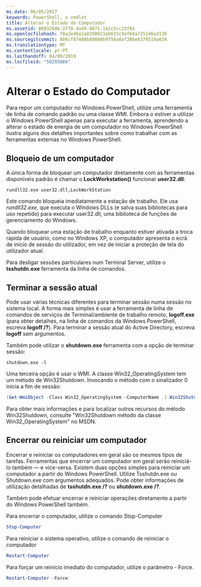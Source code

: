 ```yaml
---
ms.date: 06/05/2017
keywords: PowerShell, o cmdlet
title: Alterar o Estado do Computador
ms.assetid: 8093268b-27f8-4a49-8871-142c5cc33f01
ms.openlocfilehash: f8a2ed6a1a0390021eb633c9af64a725146ad136
ms.sourcegitcommit: 806cf87488b80800b9f50a8af286e8379519a034
ms.translationtype: MT
ms.contentlocale: pt-PT
ms.lasthandoff: 04/09/2019
ms.locfileid: "59293066"
---
```

# <a name="changing-computer-state"></a>Alterar o Estado do Computador

Para repor um computador no Windows PowerShell, utilize uma ferramenta de linha de comando padrão ou uma classe WMI. Embora o estiver a utilizar o Windows PowerShell apenas para executar a ferramenta, aprendendo a alterar o estado de energia de um computador no Windows PowerShell ilustra alguns dos detalhes importantes sobre como trabalhar com as ferramentas externas no Windows PowerShell.

## <a name="locking-a-computer"></a>Bloqueio de um computador

A única forma de bloquear um computador diretamente com as ferramentas disponíveis padrão é chamar o **LockWorkstation()** funcionar **user32.dll**:

```
rundll32.exe user32.dll,LockWorkStation
```

Este comando bloqueia imediatamente a estação de trabalho. Ele usa *rundll32.exe*, que executa o Windows DLLs (e salva suas bibliotecas para uso repetido) para executar user32.dll, uma biblioteca de funções de gerenciamento do Windows.

Quando bloquear uma estação de trabalho enquanto estiver ativada a troca rápida de usuário, como no Windows XP, o computador apresenta o ecrã de início de sessão do utilizador, em vez de iniciar a proteção de tela do utilizador atual.

Para desligar sessões particulares num Terminal Server, utilize o **tsshutdn.exe** ferramenta da linha de comandos.

## <a name="logging-off-the-current-session"></a>Terminar a sessão atual

Pode usar várias técnicas diferentes para terminar sessão numa sessão no sistema local. A forma mais simples é usar a ferramenta de linha de comandos de serviços de Terminal/ambiente de trabalho remoto, **logoff.exe** (para obter detalhes, na linha de comandos da Windows PowerShell, escreva **logoff /?**). Para terminar a sessão atual do Active Directory, escreva **logoff** sem argumentos.

Também pode utilizar o **shutdown.exe** ferramenta com a opção de terminar sessão:

```
shutdown.exe -l
```

Uma terceira opção é usar o WMI. A classe Win32_OperatingSystem tem um método de Win32Shutdown. Invocando o método com o sinalizador 0 inicia a fim de sessão:

```powershell
(Get-WmiObject -Class Win32_OperatingSystem -ComputerName .).Win32Shutdown(0)
```

Para obter mais informações e para localizar outros recursos do método Win32Shutdown, consulte "Win32Shutdown método da classe Win32_OperatingSystem" no MSDN.

## <a name="shutting-down-or-restarting-a-computer"></a>Encerrar ou reiniciar um computador

Encerrar e reiniciar os computadores em geral são os mesmos tipos de tarefas. Ferramentas que encerrar um computador em geral serão reiniciá-lo também — e vice-versa. Existem duas opções simples para reiniciar um computador a partir do Windows PowerShell. Utilize Tsshutdn.exe ou Shutdown.exe com argumentos adequados. Pode obter informações de utilização detalhadas de **tsshutdn.exe /?** ou **shutdown.exe /?**.

Também pode efetuar encerrar e reiniciar operações diretamente a partir do Windows PowerShell também.

Para encerrar o computador, utilize o comando Stop-Computer

```powershell
Stop-Computer
```

Para reiniciar o sistema operativo, utilize o comando de reiniciar o computador

```powershell
Restart-Computer
```

Para forçar um reinício imediato do computador, utilize o parâmetro - Force.

```powershell
Restart-Computer -Force
```
